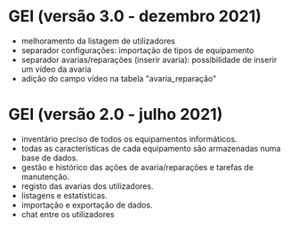 # GEI (versão 3.0 - dezembro 2021) 
  - melhoramento da listagem de utilizadores
  - separador configurações: importação de tipos de equipamento
  - separador avarias/reparações (inserir avaria): possibilidade de inserir um vídeo da avaria
  - adição do campo vídeo na tabela "avaria_reparação"


# GEI (versão 2.0 - julho 2021)
- inventário preciso de todos os equipamentos informáticos.
- todas as características de cada equipamento são armazenadas numa base de dados.
- gestão e histórico das ações de avaria/reparações e tarefas de manutenção.
- registo das avarias dos utilizadores.
- listagens e estatísticas.
- importação e exportação de dados. 
- chat entre os utilizadores
